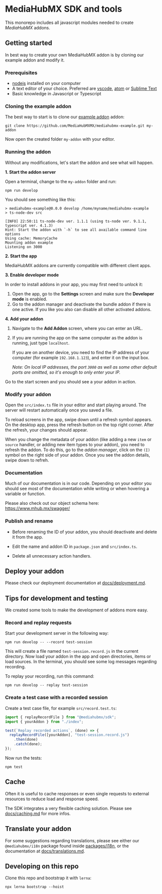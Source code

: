 # MediaHubMX SDK and tools

This monorepo includes all javascript modules needed to create _MediaHubMX_ addons.

## Getting started

In best way to create your own MediaHubMX addon is by cloning our example addon and modify it.

### Prerequisites

- [nodejs](https://nodejs.org/) installed on your computer
- A text editor of your choice. Preferred are [vscode](https://code.visualstudio.com/), [atom](https://atom.io/) or [Sublime Text](https://www.sublimetext.com/)
- Basic knowledge in Javascript or Typescript

### Cloning the example addon

The best way to start is to clone our [example addon](https://github.com/MediaHubMXMX/mediahubmx-example) addon:

```shell
git clone https://github.com/MediaHubMXMX/mediahubmx-example.git my-addon
```

Now open the created folder `my-addon` with your editor.

### Running the addon

Without any modifications, let's start the addon and see what will happen.

**1. Start the addon server**

Open a terminal, change to the `my-addon` folder and run:

```shell
npm run develop
```

You should see something like this:

```
> mediahubmx-example@0.0.0 develop /home/myname/mediahubmx-example
> ts-node-dev src

[INFO] 22:50:11 ts-node-dev ver. 1.1.1 (using ts-node ver. 9.1.1, typescript ver. 4.1.3)
Hint: Start the addon with `-h` to see all available command line options
Using cache: MemoryCache
Mounting addon example
Listening on 3000
```

**2. Start the app**

MediaHubMX addons are currently compatible with different client apps.

**3. Enable developer mode**

In order to install addons in your app, you may first need to _unlock_ it:

1. Open the app, go to the **Settings** screen and make sure the **Developer mode** is enabled.
2. Go to the addon manager and deactivate the bundle addon if there is one active. If you like you also can disable all other activated addons.

**4. Add your addon**

1. Navigate to the **Add Addon** screen, where you can enter an URL.
2. If you are running the app on the same computer as the addon is running, just type `localhost`.

   If you are on another device, you need to find the IP address of your computer (for example `192.168.1.123`), and enter it on the input box.

   _Note: On local IP addresses, the port `3000` as well as some other default ports are omitted, so it's enough to only enter your IP._

Go to the start screen and you should see a your addon in action.

### Modify your addon

Open the `src/index.ts` file in your editor and start playing around. The server will restart automatically once you saved a file.

To reload screens in the app, swipe down until a refresh symbol appears. On the desktop app, press the refresh button on the top right corner. After the refresh, your changes should appear.

When you change the metadata of your addon (like adding a new `item` or `source` handler, or adding new item types to your addon), you need to refresh the addon. To do this, go to the _addon manager_, click on the `(I)` symbol on the right side of your addon. Once you see the addon details, swipe down to refreh.

### Documentation

Much of our documentation is in our code. Depending on your editor you should see most of the documentation while writing or when hovering a variable or function.

Please also check out our object schema here: https://www.mhub.mx/swagger/

### Publish and rename

- Before renaming the ID of your addon, you should deactivate and delete it from the app.

- Edit the name and addon ID in `package.json` and `src/index.ts`.

- Delete all unnecessary action handlers.

## Deploy your addon

Please check our deployment documentation at [docs/deployment.md](https://github.com/MediaHubMXMX/mediahubmx-js/blob/master/docs/deployment.md).

## Tips for development and testing

We created some tools to make the development of addons more easy.

### Record and replay requests

Start your development server in the following way:

```shell
npm run develop -- --record test-session
```

This will create a file named `test-session.record.js` in the current directory. Now load your addon in the app and open directories, items or load sources. In the terminal, you should see some log messages regarding recording.

To replay your recording, run this command:

```shell
npm run develop -- replay test-session
```

### Create a test case with a recorded session

Create a test case file, for example `src/record.test.ts`:

```javascript
import { replayRecordFile } from "@mediahubmx/sdk";
import { yourAddon } from "./index";

test(`Replay recorded actions`, (done) => {
  replayRecordFile([yourAddon], "test-session.record.js")
    .then(done)
    .catch(done);
});
```

Now run the tests:

```shell
npm test
```

## Cache

Often it is useful to cache responses or even single requests to external resources to reduce load and response speed.

The SDK integrates a very flexible caching solution. Please see [docs/caching.md](docs/caching.md) for more infos.

## Translate your addon

For some suggestions regarding translations, please see either our `@mediahubmx/i18n` package found inside [packages/i18n](packages/i18n), or the documentation at [docs/translations.md](docs/translations.md).

## Developing on this repo

Clone this repo and bootstrap it with `lerna`:

```shell
npx lerna bootstrap --hoist
```
